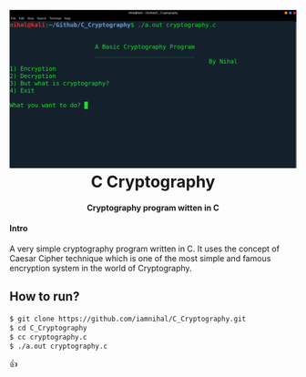 <h1 align="center">
  <br>
  <a href="https://github.com/iamnihal/C_Cryptography"><img src="https://raw.githubusercontent.com/iamnihal/C_Cryptography/master/Pic.png" alt="C Cryptography"></a>
  <br>
  C Cryptography
  <br>
</h1>

<h4 align="center">Cryptography program witten in C</h4>

#### Intro
A very simple cryptography program written in C. It uses the concept of Caesar Cipher technique which is one of the most simple and famous encryption system in the world of Cryptography.

## How to run?
```
$ git clone https://github.com/iamnihal/C_Cryptography.git
$ cd C_Cryptography
$ cc cryptography.c
$ ./a.out cryptography.c
```
:+1:
